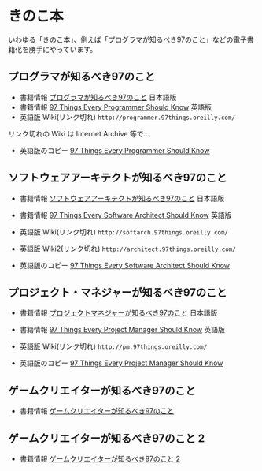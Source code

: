 # きのこ本

いわゆる「きのこ本」、例えば「プログラマが知るべき97のこと」などの電子書籍化を勝手にやっています。

## プログラマが知るべき97のこと

* 書籍情報 [プログラマが知るべき97のこと](https://www.oreilly.co.jp/books/9784873114798/) 日本語版
* 書籍情報 [97 Things Every Programmer Should Know](http://oreilly.com/catalog/9780596809492/) 英語版
* 英語版 Wiki(リンク切れ) `http://programmer.97things.oreilly.com/`

リンク切れの Wiki は Internet Archive 等で…

* 英語版のコピー [97 Things Every Programmer Should Know](https://yoshi389111.github.io/kinokobooks/prog_en/)

## ソフトウェアアーキテクトが知るべき97のこと

* 書籍情報 [ソフトウェアアーキテクトが知るべき97のこと](https://www.oreilly.co.jp/books/9784873114293/) 日本語版
* 書籍情報 [97 Things Every Software Architect Should Know](http://oreilly.com/catalog/9780596522704/) 英語版
* 英語版 Wiki(リンク切れ) `http://softarch.97things.oreilly.com/`
* 英語版 Wiki2(リンク切れ) `http://architect.97things.oreilly.com/`

* 英語版のコピー [97 Things Every Software Architect Should Know](https://yoshi389111.github.io/kinokobooks/soft_en/)

## プロジェクト・マネジャーが知るべき97のこと

* 書籍情報 [プロジェクトマネジャーが知るべき97のこと](https://www.oreilly.co.jp/books/9784873115108/) 日本語版
* 書籍情報 [97 Things Every Project Manager Should Know](http://oreilly.com/catalog/9780596804152/) 英語版
* 英語版 Wiki(リンク切れ) `http://pm.97things.oreilly.com/`

* 英語版のコピー [97 Things Every Project Manager Should Know](https://yoshi389111.github.io/kinokobooks/mngr_en/)

## ゲームクリエイターが知るべき97のこと

* 書籍情報 [ゲームクリエイターが知るべき97のこと](https://www.oreilly.co.jp/books/9784873115702/)

## ゲームクリエイターが知るべき97のこと 2

* 書籍情報 [ゲームクリエイターが知るべき97のこと 2](https://www.oreilly.co.jp/books/9784873116228/)
